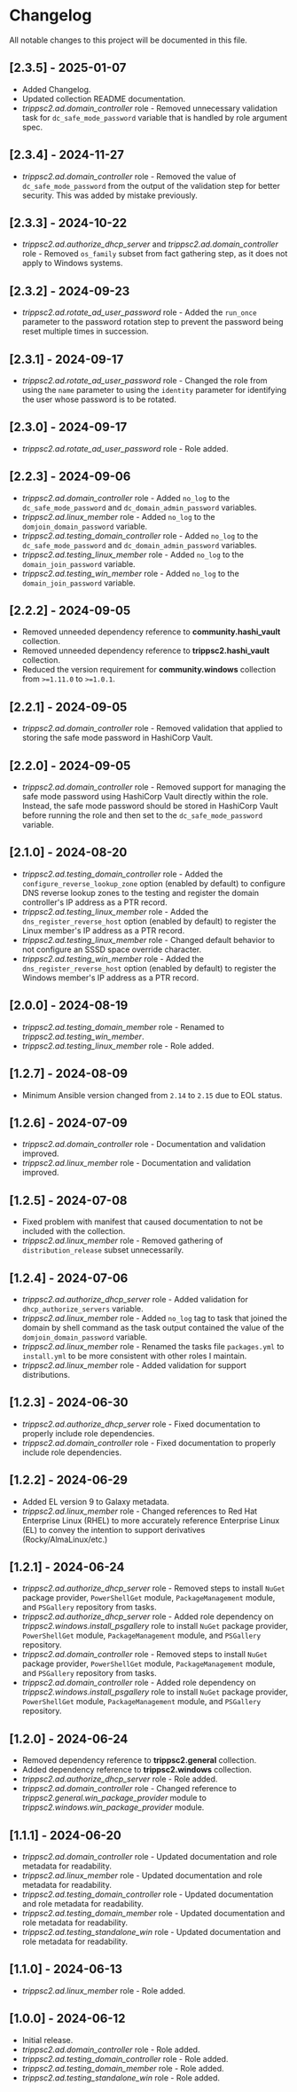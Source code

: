 # Changelog

All notable changes to this project will be documented in this file.

## [2.3.5] - 2025-01-07

- Added Changelog.
- Updated collection README documentation.
- *trippsc2.ad.domain_controller* role - Removed unnecessary validation task for `dc_safe_mode_password` variable that is handled by role argument spec.

## [2.3.4] - 2024-11-27

- *trippsc2.ad.domain_controller* role - Removed the value of `dc_safe_mode_password` from the output of the validation step for better security. This was added by mistake previously.

## [2.3.3] - 2024-10-22

- *trippsc2.ad.authorize_dhcp_server* and *trippsc2.ad.domain_controller* role - Removed `os_family` subset from fact gathering step, as it does not apply to Windows systems.

## [2.3.2] - 2024-09-23

- *trippsc2.ad.rotate_ad_user_password* role - Added the `run_once` parameter to the password rotation step to prevent the password being reset multiple times in succession.

## [2.3.1] - 2024-09-17

- *trippsc2.ad.rotate_ad_user_password* role - Changed the role from using the `name` parameter to using the `identity` parameter for identifying the user whose password is to be rotated.

## [2.3.0] - 2024-09-17

- *trippsc2.ad.rotate_ad_user_password* role - Role added.

## [2.2.3] - 2024-09-06

- *trippsc2.ad.domain_controller* role - Added `no_log` to the `dc_safe_mode_password` and `dc_domain_admin_password` variables.
- *trippsc2.ad.linux_member* role - Added `no_log` to the `domjoin_domain_password` variable.
- *trippsc2.ad.testing_domain_controller* role - Added `no_log` to the `dc_safe_mode_password` and `dc_domain_admin_password` variables.
- *trippsc2.ad.testing_linux_member* role - Added `no_log` to the `domain_join_password` variable.
- *trippsc2.ad.testing_win_member* role - Added `no_log` to the `domain_join_password` variable.

## [2.2.2] - 2024-09-05

- Removed unneeded dependency reference to **community.hashi_vault** collection.
- Removed unneeded dependency reference to **trippsc2.hashi_vault** collection.
- Reduced the version requirement for **community.windows** collection from `>=1.11.0` to `>=1.0.1`.

## [2.2.1] - 2024-09-05

- *trippsc2.ad.domain_controller* role - Removed validation that applied to storing the safe mode password in HashiCorp Vault.

## [2.2.0] - 2024-09-05

- *trippsc2.ad.domain_controller* role - Removed support for managing the safe mode password using HashiCorp Vault directly within the role.  Instead, the safe mode password should be stored in HashiCorp Vault before running the role and then set to the `dc_safe_mode_password` variable.

## [2.1.0] - 2024-08-20

- *trippsc2.ad.testing_domain_controller* role - Added the `configure_reverse_lookup_zone` option (enabled by default) to configure DNS reverse lookup zones to the testing and register the domain controller's IP address as a PTR record.
- *trippsc2.ad.testing_linux_member* role - Added the `dns_register_reverse_host` option (enabled by default) to register the Linux member's IP address as a PTR record.
- *trippsc2.ad.testing_linux_member* role - Changed default behavior to not configure an SSSD space override character.
- *trippsc2.ad.testing_win_member* role - Added the `dns_register_reverse_host` option (enabled by default) to register the Windows member's IP address as a PTR record.

## [2.0.0] - 2024-08-19

- *trippsc2.ad.testing_domain_member* role - Renamed to *trippsc2.ad.testing_win_member*.
- *trippsc2.ad.testing_linux_member* role - Role added.

## [1.2.7] - 2024-08-09

- Minimum Ansible version changed from `2.14` to `2.15` due to EOL status.

## [1.2.6] - 2024-07-09

- *trippsc2.ad.domain_controller* role - Documentation and validation improved.
- *trippsc2.ad.linux_member* role - Documentation and validation improved.

## [1.2.5] - 2024-07-08

- Fixed problem with manifest that caused documentation to not be included with the collection.
- *trippsc2.ad.linux_member* role - Removed gathering of `distribution_release` subset unnecessarily.

## [1.2.4] - 2024-07-06

- *trippsc2.ad.authorize_dhcp_server* role - Added validation for `dhcp_authorize_servers` variable.
- *trippsc2.ad.linux_member* role - Added `no_log` tag to task that joined the domain by shell command as the task output contained the value of the `domjoin_domain_password` variable.
- *trippsc2.ad.linux_member* role - Renamed the tasks file `packages.yml` to `install.yml` to be more consistent with other roles I maintain.
- *trippsc2.ad.linux_member* role - Added validation for support distributions.

## [1.2.3] - 2024-06-30

- *trippsc2.ad.authorize_dhcp_server* role - Fixed documentation to properly include role dependencies.
- *trippsc2.ad.domain_controller* role - Fixed documentation to properly include role dependencies.

## [1.2.2] - 2024-06-29

- Added EL version 9 to Galaxy metadata.
- *trippsc2.ad.linux_member* role - Changed references to Red Hat Enterprise Linux (RHEL) to more accurately reference Enterprise Linux (EL) to convey the intention to support derivatives (Rocky/AlmaLinux/etc.)

## [1.2.1] - 2024-06-24

- *trippsc2.ad.authorize_dhcp_server* role - Removed steps to install `NuGet` package provider, `PowerShellGet` module, `PackageManagement` module, and `PSGallery` repository from tasks.
- *trippsc2.ad.authorize_dhcp_server* role - Added role dependency on *trippsc2.windows.install_psgallery* role to install `NuGet` package provider, `PowerShellGet` module, `PackageManagement` module, and `PSGallery` repository.
- *trippsc2.ad.domain_controller* role - Removed steps to install `NuGet` package provider, `PowerShellGet` module, `PackageManagement` module, and `PSGallery` repository from tasks.
- *trippsc2.ad.domain_controller* role - Added role dependency on *trippsc2.windows.install_psgallery* role to install `NuGet` package provider, `PowerShellGet` module, `PackageManagement` module, and `PSGallery` repository.

## [1.2.0] - 2024-06-24

- Removed dependency reference to **trippsc2.general** collection.
- Added dependency reference to **trippsc2.windows** collection.
- *trippsc2.ad.authorize_dhcp_server* role - Role added.
- *trippsc2.ad.domain_controller* role - Changed reference to *trippsc2.general.win_package_provider* module to *trippsc2.windows.win_package_provider* module.

## [1.1.1] - 2024-06-20

- *trippsc2.ad.domain_controller* role - Updated documentation and role metadata for readability.
- *trippsc2.ad.linux_member* role - Updated documentation and role metadata for readability.
- *trippsc2.ad.testing_domain_controller* role - Updated documentation and role metadata for readability.
- *trippsc2.ad.testing_domain_member* role - Updated documentation and role metadata for readability.
- *trippsc2.ad.testing_standalone_win* role - Updated documentation and role metadata for readability.

## [1.1.0] - 2024-06-13

- *trippsc2.ad.linux_member* role - Role added.

## [1.0.0] - 2024-06-12

- Initial release.
- *trippsc2.ad.domain_controller* role - Role added.
- *trippsc2.ad.testing_domain_controller* role - Role added.
- *trippsc2.ad.testing_domain_member* role - Role added.
- *trippsc2.ad.testing_standalone_win* role - Role added.
